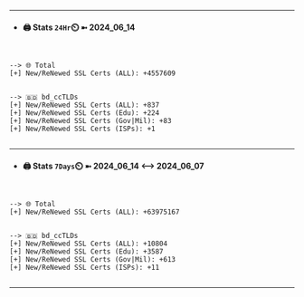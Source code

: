 

---
- #### 🖨️ **Stats** `24Hr`⏲️ ➼ 2024_06_14
```console


--> 🌐 Total
[+] New/ReNewed SSL Certs (ALL): +4557609


--> 🇧🇩 bd_ccTLDs
[+] New/ReNewed SSL Certs (ALL): +837
[+] New/ReNewed SSL Certs (Edu): +224
[+] New/ReNewed SSL Certs (Gov|Mil): +83
[+] New/ReNewed SSL Certs (ISPs): +1


```

---
- #### 🖨️ **Stats** `7Days`⏲️ ➼ 2024_06_14 <--> 2024_06_07
```console


--> 🌐 Total
[+] New/ReNewed SSL Certs (ALL): +63975167


--> 🇧🇩 bd_ccTLDs
[+] New/ReNewed SSL Certs (ALL): +10804
[+] New/ReNewed SSL Certs (Edu): +3587
[+] New/ReNewed SSL Certs (Gov|Mil): +613
[+] New/ReNewed SSL Certs (ISPs): +11


```

---

